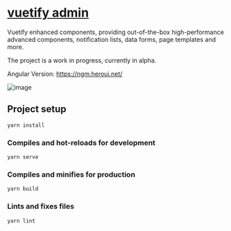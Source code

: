 # [vuetify admin](https://vadmin.heroui.net/)

Vuetify enhanced components, providing out-of-the-box high-performance advanced components, notification lists, data forms, page templates and more.

The project is a work in progress, currently in alpha.

Angular Version: https://ngm.heroui.net/

![image](https://user-images.githubusercontent.com/13300332/114274306-5770bf00-9a50-11eb-809b-db64bcd90e88.png)

## Project setup
```
yarn install
```

### Compiles and hot-reloads for development
```
yarn serve
```

### Compiles and minifies for production
```
yarn build
```

### Lints and fixes files
```
yarn lint
```
